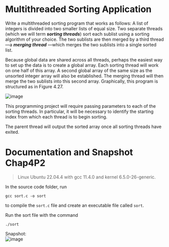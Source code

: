 # Multithreaded Sorting Application  

Write a multithreaded sorting program that works as follows: A list of integers is divided into two smaller lists of equal size. Two separate threads (which we will term ***sorting threads***) sort each sublist using a sorting algorithm of your choice. The two sublists are then merged by a third thread—a ***merging thread*** —which merges the two sublists into a single sorted list.  

Because global data are shared across all threads, perhaps the easiest way to set up the data is to create a global array. Each sorting thread will work on one half of this array. A second global array of the same size as the unsorted integer array will also be established. The merging thread will then merge the two sublists into this second array. Graphically, this program is structured as in Figure 4.27.  

![image](https://github.com/Zocke07/Operating-Systems/assets/91361456/8f97c06a-fab3-47b7-bb49-d8ad1b74479e)  

This programming project will require passing parameters to each of the sorting threads. In particular, it will be necessary to identify the starting index from which each thread is to begin sorting.  

The parent thread will output the sorted array once all sorting threads have exited.


# Documentation and Snapshot Chap4P2  

> Linux Ubuntu 22.04.4 with gcc 11.4.0 and kernel 6.5.0-26-generic.

In the source code folder, run  
<pre><code>gcc sort.c -o sort</code></pre>  
to compile the `sort.c` file and create an executable file called `sort`.  

Run the sort file with the command  
<pre><code>./sort</code></pre>  

Snapshot:  
![image](https://github.com/Zocke07/Operating-Systems/assets/91361456/69314d97-3035-42b3-aeb0-70e37c95f39c)
